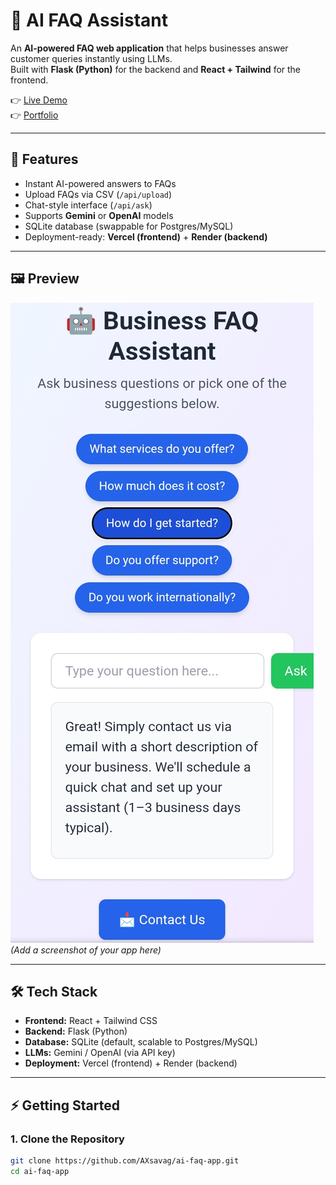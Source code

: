 # 🤖 AI FAQ Assistant

An **AI-powered FAQ web application** that helps businesses answer customer queries instantly using LLMs.  
Built with **Flask (Python)** for the backend and **React + Tailwind** for the frontend.

👉 [Live Demo](https://ai-faq-app.vercel.app/)  
👉 [Portfolio](https://muktar-ai.netlify.app/)  

---

## 🚀 Features
- Instant AI-powered answers to FAQs  
- Upload FAQs via CSV (`/api/upload`)  
- Chat-style interface (`/api/ask`)  
- Supports **Gemini** or **OpenAI** models  
- SQLite database (swappable for Postgres/MySQL)  
- Deployment-ready: **Vercel (frontend)** + **Render (backend)**  

---

## 🖼️ Preview
![Demo Screenshot](screenshot.png)  
*(Add a screenshot of your app here)*

---

## 🛠️ Tech Stack
- **Frontend:** React + Tailwind CSS  
- **Backend:** Flask (Python)  
- **Database:** SQLite (default, scalable to Postgres/MySQL)  
- **LLMs:** Gemini / OpenAI (via API key)  
- **Deployment:** Vercel (frontend) + Render (backend)  

---

## ⚡ Getting Started

### 1. Clone the Repository
```bash
git clone https://github.com/AXsavag/ai-faq-app.git
cd ai-faq-app